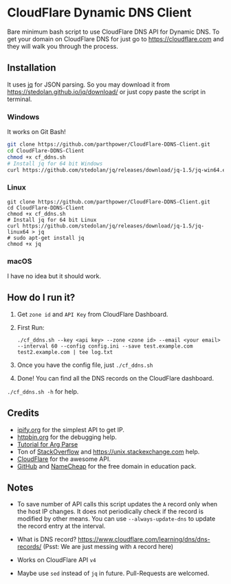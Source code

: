 # CloudFlare Dynamic DNS Client

Bare minimum bash script to use CloudFlare DNS API for Dynamic DNS. To get your domain on CloudFlare DNS for just go to https://cloudflare.com and they will walk you through the process.

## Installation

It uses [jq](https://stedolan.github.io/jq/) for JSON parsing. So you may download it from https://stedolan.github.io/jq/download/ or just copy paste the script in terminal.

### Windows

It works on Git Bash! 

````bash
git clone https://github.com/parthpower/CloudFlare-DDNS-Client.git
cd CloudFlare-DDNS-Client
chmod +x cf_ddns.sh
# Install jq for 64 bit Windows
curl https://github.com/stedolan/jq/releases/download/jq-1.5/jq-win64.exe > jq.exe
````

### Linux

```shell
git clone https://github.com/parthpower/CloudFlare-DDNS-Client.git
cd CloudFlare-DDNS-Client
chmod +x cf_ddns.sh
# Install jq for 64 bit Linux
curl https://github.com/stedolan/jq/releases/download/jq-1.5/jq-linux64 > jq
# sudo apt-get install jq
chmod +x jq
```

### macOS

I have no idea but it should work.

## How do I run it?

1. Get `zone id` and `API Key` from CloudFlare Dashboard.

2. First Run:

   `./cf_ddns.sh --key <api key> --zone <zone id> --email <your email> --interval 60 --config config.ini --save test.example.com test2.example.com | tee log.txt`

3. Once you have the config file, just `./cf_ddns.sh`

4. Done! You can find all the DNS records on the CloudFlare dashboard.

`./cf_ddns.sh -h` for help.

## Credits

- [ipify.org](https://ipify.org) for the simplest API to get IP.
- [httpbin.org](https://httpbin.org) for the debugging help.
- [Tutorial for Arg Parse](http://www.bahmanm.com/blogs/command-line-options-how-to-parse-in-bash-using-getopt)
- Ton of [StackOverflow](https://stackoverflow.com) and https://unix.stackexchange.com help.
- [CloudFlare](https://CloudFlare.com) for the awesome API.
- [GitHub](https://github.com) and [NameCheap](https://nc.me) for the free domain in education pack.

## Notes

- To save number of API calls this script updates the `A` record only when the host IP changes. It does not periodically check if the record is modified by other means. You can use `--always-update-dns` to update the record entry at the interval.

- What is DNS record? https://www.cloudflare.com/learning/dns/dns-records/ (Psst: We are just messing with `A` record here)

- Works on CloudFlare API `v4`

- Maybe use `sed` instead of `jq` in future. Pull-Requests are welcomed.

  ​
